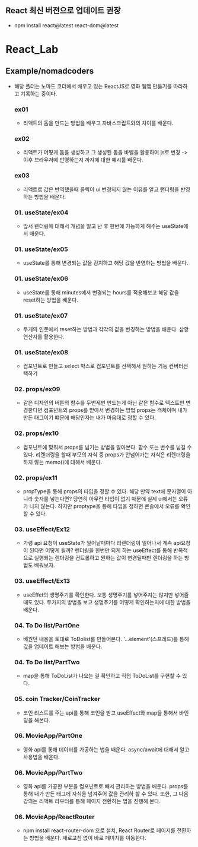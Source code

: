 ## React 최신 버전으로 업데이트 권장
- npm install react@latest react-dom@latest


# React_Lab
## Example/nomadcoders
- 해당 폴더는 노마드 코더에서 배우고 있는 ReactJS로 영화 웹앱 만들기를 따라하고 기록하는 중이다.
    ### ex01
    - 리액트의 돔을 만드는 방법을 배우고 자바스크립트와의 차이를 배운다.

    ### ex02
    - 리액트가 어떻게 돔을 생성하고 그 생성된 돔을 바벨을 활용하여 js로 변경 ->  이후 브라우저에 반영하는지 까지에 대한 예시를 배운다.

    ### ex03
    - 리액트로 값은 반역했을때 클릭이 ui 변경되지 않는 이유를 알고 랜더링을 반영하는 방법을 배운다.

    ### 01. useState/ex04
    - 앞서 렌더링에 대해서 개념을 알고 난 후 한번에 가능하게 해주는 useState에서 배운다.

    ### 01. useState/ex05
    - useState를 통해 변경되는 값을 감지하고 해당 값을 반영하는 방법을 배운다.

    ### 01. useState/ex06
    - useState를 통해 minutes에서 변경되는 hours를 적용해보고 해당 값을 reset하는 방법을 배운다.

    ### 01. useState/ex07
    - 두개의 인풋에서 reset하는 방법과 각각의 값을 변경하는 방법을 배운다. 삼항연산자를 활용한다.
     
    ### 01. useState/ex08
    - 컴포넌트로 만들고 select 박스로 컴포넌트를 선택해서 원하는 기능 컨버터선택하기

    ### 02. props/ex09
    - 같은 디자인의 버튼의 함수를 두번세번 만드는게 아닌 같은 함수로 텍스트만 변경한다면 컴포넌트의 props를 받아서 변경하는 방법 props는 객체이며 내가 만든 태그이기 떄문에 해당인자는 내가 마음대로 정할 수 있다. 

    ### 02. props/ex10
    - 컴포넌트에 맞춰서 props를 넘기는 방법을 알아본다. 함수 또는 변수를 넘길 수 있다. 리렌더링을 할때 부모의 자식 중 props가 안넘어가는 자식은 리렌더링을 하지 않는 memo()에 대해서 배운다.

     ### 02. props/ex11
     - propType을 통해 props의 타입을 정할 수 있다. 해당 만약 text에 문자열이 아니라 숫자를 넣는다면? 당연히 아무런 타입이 없기 때문에 실제 ui에서는 오류가 나지 않는다. 하지만 proptype을 통해 타입을 정하면 콘솔에서 오류를 확인할 수 있다.

    ### 03. useEffect/Ex12
    - 가령 api 요청이 useState가 일어날때마다 리렌더링이 일어나서 계속 api요청이 된다면 어떻게 될까? 렌더링을 한번만 되게 하는 useEffect를 통해 반복적으로 실행되는 렌더링을 컨트롤하고 원하는 값이 변경될때만 렌더링을 하는 방법도 배워보자.

    ### 03. useEffect/Ex13
    - useEffet의 생명주기를 확인한다. 보통 생명주기를 넣어주지는 않지만 넣어줄때도 있다. 두가지의 방법을 보고 생명주기를 어떻게 확인하는지에 대한 방법을 배운다.

    ### 04. To Do list/PartOne
    - 배원던 내용을 토대로 ToDolist를 만들어본다. '...element'(스프레드)를 통해 값을 업데이트 해보는 방법을 배운다. 

    ### 04. To Do list/PartTwo
    - map을 통해 ToDoList가 나오는 걸 확인하고 직접 ToDoList를 구현할 수 있다.

    ### 05. coin Tracker/CoinTracker
    - 코인 리스트를 주는 api를 통해 코인을 받고 useEffect와 map을 통해서 바인딩을 해본다.

    ### 06. MovieApp/PartOne
    - 영화 api를 통해 데이터를 가공하는 법을 배운다. async/await에 대해서 알고 사용법을 배운다. 

    ### 06. MovieApp/PartTwo
    - 영화 api를 가공한 부분을 컴포넌트로 빼서 관리하는 방법을 배운다. props를 통해 내가 만든 태그에 자식을 넘겨주어 값을 관리하 할 수 있다. 또한, 그 다음 강의는 리액트 라우터를 통해 페이지 전환하는 법을 진행해 본다.

    ### 06. MovieApp/ReactRouter
    - npm install react-router-dom 으로 설치,  React Router로 페이지를 전환하는 방법을 배운다. 새로고침 없이 바로 페이지를 이동한다.


